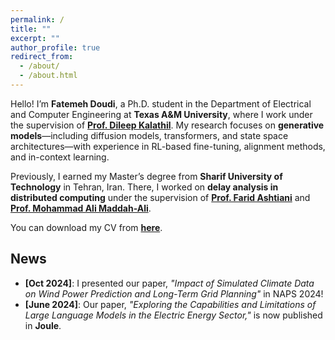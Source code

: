 ```yaml
---
permalink: /
title: ""
excerpt: ""
author_profile: true
redirect_from: 
  - /about/
  - /about.html
---
```


Hello! I’m **Fatemeh Doudi**, a Ph.D. student in the Department of Electrical and Computer Engineering at **Texas A&M University**, where I work under the supervision of **[Prof. Dileep Kalathil](https://people.tamu.edu/~dileep.kalathil/)**. My research focuses on **generative models**—including diffusion models, transformers, and state space architectures—with experience in RL-based fine-tuning, alignment methods, and in-context learning. 

Previously, I earned my Master’s degree from **Sharif University of Technology** in Tehran, Iran. There, I worked on **delay analysis in distributed computing** under the supervision of **[Prof. Farid Ashtiani](https://sharif.edu/~ashtianimt/)** and **[Prof. Mohammad Ali Maddah-Ali](https://maddah.umn.edu/)**.

You can download my CV from **[here](Resume.pdf)**. 

## News
- **[Oct 2024]**: I presented our paper, *"Impact of Simulated Climate Data on Wind Power Prediction and Long-Term Grid Planning"* in NAPS 2024!
- **[June 2024]**: Our paper, *"Exploring the Capabilities and Limitations of Large Language Models in the Electric Energy Sector,"* is now published in **Joule**.

 
